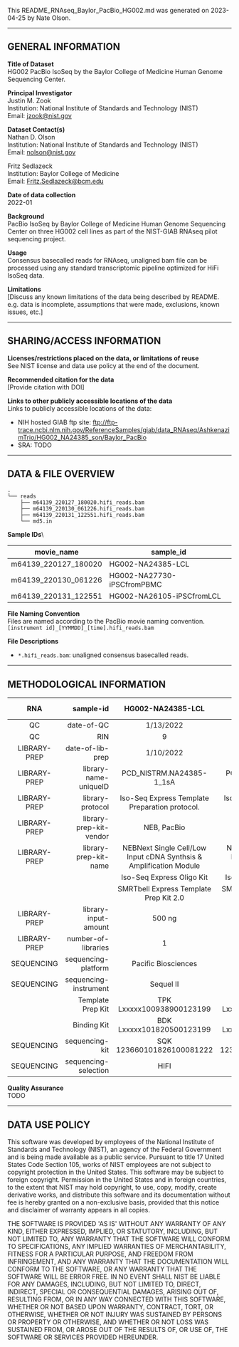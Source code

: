 This README_RNAseq_Baylor_PacBio_HG002.md was generated on 2023-04-25 by Nate Olson.

------------------- 
GENERAL INFORMATION
-------------------

**Title of Dataset**\
HG002 PacBio IsoSeq by the Baylor College of Medicine Human Genome Sequencing Center.

**Principal Investigator**\
Justin M. Zook\
Institution: National Institute of Standards and Technology (NIST)\
Email: jzook@nist.gov

**Dataset Contact(s)**\
Nathan D. Olson\
Institution: National Institute of Standards and Technology (NIST)\
Email: nolson@nist.gov

Fritz Sedlazeck\
Institution: Baylor College of Medicine\
Email: Fritz.Sedlazeck@bcm.edu

**Date of data collection**\
2022-01

**Background**\
PacBio IsoSeq by Baylor College of Medicine Human Genome Sequencing Center on three
HG002 cell lines as part of the NIST-GIAB RNAseq pilot sequencing project.

**Usage**\
Consensus basecalled reads for RNAseq, unaligned bam file can be processed using any 
standard transcriptomic pipeline optimized for HiFi IsoSeq data.

**Limitations**\
[Discuss any known limitations of the data being described by
README. e.g. data is incomplete, assumptions that were made, exclusions, known
issues, etc.]

--------------------------
SHARING/ACCESS INFORMATION
--------------------------

**Licenses/restrictions placed on the data, or limitations of reuse**\
See NIST license and data use policy at the end of the document.

**Recommended citation for the data**\
[Provide citation with DOI]

**Links to other publicly accessible locations of the data**\
Links to publicly accessible locations of the data:

- NIH hosted GIAB ftp site: ftp://ftp-trace.ncbi.nlm.nih.gov/ReferenceSamples/giab/data_RNAseq/AshkenazimTrio/HG002_NA24385_son/Baylor_PacBio
- SRA: TODO 

--------------------
DATA & FILE OVERVIEW
--------------------
 
```
.
└── reads
    ├── m64139_220127_180020.hifi_reads.bam
    ├── m64139_220130_061226.hifi_reads.bam
    ├── m64139_220131_122551.hifi_reads.bam
    └── md5.in
```

**Sample IDs**\

| movie_name           | sample_id                 |
| ---------------------|---------------------------|
| m64139_220127_180020 | HG002-NA24385-LCL         |
| m64139_220130_061226 | HG002-NA27730-iPSCfromPBMC|
| m64139_220131_122551 | HG002-NA26105-iPSCfromLCL |  


**File Naming Convention**\
Files are named according to the PacBio movie naming convention. `[instrument id]_[YYMMDD]_[time].hifi_reads.bam`

**File Descriptions**
- `*.hifi_reads.bam`: unaligned consensus basecalled reads.

--------------------------
METHODOLOGICAL INFORMATION
--------------------------

|      RNA     |                   sample-id |                          HG002-NA24385-LCL                         |                     HG002-NA27730-iPSCfromPBMC                     |                      HG002-NA26105-iPSCfromLCL                     |
|:------------:|----------------------------:|:------------------------------------------------------------------:|:------------------------------------------------------------------:|:------------------------------------------------------------------:|
|      QC      |                  date-of-QC |                              1/13/2022                             |                              1/11/2022                             |                              1/11/2022                             |
|      QC      |                         RIN |                                  9                                 |                                 9.5                                |                                 9.5                                |
| LIBRARY-PREP |            date-of-lib-prep |                              1/10/2022                             |                              1/10/2022                             |                              1/10/2022                             |
| LIBRARY-PREP |       library-name-uniqueID |                      PCD_NISTRM.NA24385-1_1sA                      |                      PCD_NISTRM.NA27730-1_1sA                      |                      PCD_NISTRM.NA26105-1_1sA                      |
| LIBRARY-PREP |            library-protocol | Iso-Seq Express Template Preparation protocol.                     | Iso-Seq Express Template Preparation protocol.                     | Iso-Seq Express Template Preparation protocol.                     |
| LIBRARY-PREP |     library-prep-kit-vendor |                             NEB, PacBio                            |                             NEB, PacBio                            |                             NEB, PacBio                            |
| LIBRARY-PREP |       library-prep-kit-name | NEBNext Single Cell/Low Input cDNA Synthsis & Amplification Module | NEBNext Single Cell/Low Input cDNA Synthsis & Amplification Module | NEBNext Single Cell/Low Input cDNA Synthsis & Amplification Module |
|              |                             | Iso-Seq Express Oligo Kit                                          | Iso-Seq Express Oligo Kit                                          | Iso-Seq Express Oligo Kit                                          |
|              |                             | SMRTbell Express Template Prep Kit 2.0                             | SMRTbell Express Template Prep Kit 2.0                             | SMRTbell Express Template Prep Kit 2.0                             |
| LIBRARY-PREP |        library-input-amount |                               500 ng                               |                               500 ng                               |                               500 ng                               |
| LIBRARY-PREP |         number-of-libraries |                                  1                                 |                                  1                                 |                                  1                                 |
|  SEQUENCING  |         sequencing-platform |                         Pacific Biosciences                        |                         Pacific Biosciences                        |                         Pacific Biosciences                        |
|  SEQUENCING  |       sequencing-instrument |                              Sequel II                             |                              Sequel II                             |                              Sequel II                             |
|              | Template Prep Kit           |                      TPK Lxxxxx100938900123199                     |                      TPK Lxxxxx100938900123199                     |                      TPK Lxxxxx100938900123199                     |
|              | Binding Kit                 |                      BDK Lxxxxx101820500123199                     |                      BDK Lxxxxx101820500123199                     |                      BDK Lxxxxx101820500123199                     |
|  SEQUENCING  |              sequencing-kit |                      SQK 123660101826100081222                     |                      SQK 123660101826100081222                     |                      SQK 123660101826100081222                     |
|  SEQUENCING  |        sequencing-selection |                                HIFI                                |                                HIFI                                |                                HIFI                                |

**Quality Assurance**\
TODO

--------------------------
DATA USE POLICY
--------------------------

This software was developed by employees of the National Institute of Standards
and Technology (NIST), an agency of the Federal Government and is being made
available as a public service. Pursuant to title 17 United States Code Section
105, works of NIST employees are not subject to copyright protection in the
United States. This software may be subject to foreign copyright. Permission in
the United States and in foreign countries, to the extent that NIST may hold
copyright, to use, copy, modify, create derivative works, and distribute this
software and its documentation without fee is hereby granted on a non-exclusive
basis, provided that this notice and disclaimer of warranty appears in all
copies.

THE SOFTWARE IS PROVIDED 'AS IS' WITHOUT ANY WARRANTY OF ANY KIND, EITHER
EXPRESSED, IMPLIED, OR STATUTORY, INCLUDING, BUT NOT LIMITED TO, ANY WARRANTY
THAT THE SOFTWARE WILL CONFORM TO SPECIFICATIONS, ANY IMPLIED WARRANTIES OF
MERCHANTABILITY, FITNESS FOR A PARTICULAR PURPOSE, AND FREEDOM FROM
INFRINGEMENT, AND ANY WARRANTY THAT THE DOCUMENTATION WILL CONFORM TO THE
SOFTWARE, OR ANY WARRANTY THAT THE SOFTWARE WILL BE ERROR FREE. IN NO EVENT
SHALL NIST BE LIABLE FOR ANY DAMAGES, INCLUDING, BUT NOT LIMITED TO, DIRECT,
INDIRECT, SPECIAL OR CONSEQUENTIAL DAMAGES, ARISING OUT OF, RESULTING FROM, OR
IN ANY WAY CONNECTED WITH THIS SOFTWARE, WHETHER OR NOT BASED UPON WARRANTY,
CONTRACT, TORT, OR OTHERWISE, WHETHER OR NOT INJURY WAS SUSTAINED BY PERSONS OR
PROPERTY OR OTHERWISE, AND WHETHER OR NOT LOSS WAS SUSTAINED FROM, OR AROSE OUT
OF THE RESULTS OF, OR USE OF, THE SOFTWARE OR SERVICES PROVIDED HEREUNDER.

